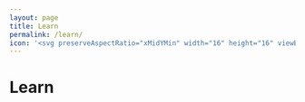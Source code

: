 ```yaml
---
layout: page
title: Learn
permalink: /learn/
icon: '<svg preserveAspectRatio="xMidYMin" width="16" height="16" viewBox="0 0 24 24" fill="currentColor" style="--size:16px;--rotate:0deg" aria-hidden="true" class="css-492dz9"> <path fill-rule="evenodd" clip-rule="evenodd" d="M1.25 3C1.25 2.58579 1.58579 2.25 2 2.25H8C9.25978 2.25 10.468 2.75044 11.3588 3.64124C11.6025 3.88496 11.817 4.15244 12 4.43823C12.183 4.15244 12.3975 3.88496 12.6412 3.64124C13.532 2.75044 14.7402 2.25 16 2.25H22C22.4142 2.25 22.75 2.58579 22.75 3V18C22.75 18.4142 22.4142 18.75 22 18.75H15C14.4033 18.75 13.831 18.9871 13.409 19.409C12.9871 19.831 12.75 20.4033 12.75 21C12.75 21.4142 12.4142 21.75 12 21.75C11.5858 21.75 11.25 21.4142 11.25 21C11.25 20.4033 11.0129 19.831 10.591 19.409C10.169 18.9871 9.59674 18.75 9 18.75H2C1.58579 18.75 1.25 18.4142 1.25 18V3ZM11.25 18C10.6047 17.516 9.81606 17.25 9 17.25H2.75V3.75H8C8.86195 3.75 9.6886 4.09241 10.2981 4.7019C10.9076 5.3114 11.25 6.13805 11.25 7V18ZM12.75 18C13.3953 17.516 14.1839 17.25 15 17.25H21.25V3.75H16C15.138 3.75 14.3114 4.09241 13.7019 4.7019C13.0924 5.3114 12.75 6.13805 12.75 7V18Z"> </path> </svg>'
---
```


# Learn